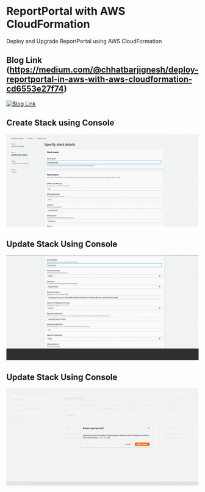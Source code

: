 # ReportPortal with AWS CloudFormation
Deploy and Upgrade ReportPortal using AWS CloudFormation

## Blog Link (https://medium.com/@chhatbarjignesh/deploy-reportportal-in-aws-with-aws-cloudformation-cd6553e27f74)
[![Blog Link](https://miro.medium.com/max/1000/1*xTXIQI4LyQRV5SaSScmgOA.png)](https://medium.com/@chhatbarjignesh/deploy-reportportal-in-aws-with-aws-cloudformation-cd6553e27f74)

## Create Stack using Console
![](create_stack.gif)

## Update Stack Using Console
![](update_stack.gif)

## Update Stack Using Console
![](delete_stack.gif)